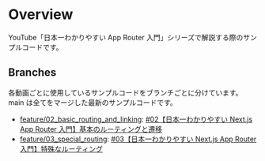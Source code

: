 # Overview
YouTube「日本一わかりやすい App Router 入門」シリーズで解説する際のサンプルコードです。

## Branches
各動画ごとに使用しているサンプルコードをブランチごとに分けています。
main は全てをマージした最新のサンプルコードです。

- [feature/02_basic_routing_and_linking](https://github.com/toraco/app-router-starter/tree/feature/02_basic_routing_and_linking): [#02【日本一わかりやすい Next.js App Router 入門】基本のルーティングと遷移](https://youtu.be/E22uQpy12oQ) 
- [feature/03_special_routing](https://github.com/toraco/app-router-starter/tree/feature/03_special_routing): [#03【日本一わかりやすい Next.js App Router 入門】特殊なルーティング]()
